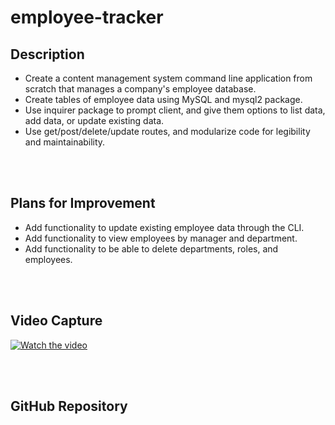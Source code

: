 # employee-tracker

## Description

- Create a content management system command line application from scratch that manages a company's employee database.
- Create tables of employee data using MySQL and mysql2 package. 
- Use inquirer package to prompt client, and give them options to list data, add data, or update existing data.
- Use get/post/delete/update routes, and modularize code for legibility and maintainability.

<br/>
<br/>

## Plans for Improvement

- Add functionality to update existing employee data through the CLI. 
- Add functionality to view employees by manager and department. 
- Add functionality to be able to delete departments, roles, and employees. 

<br/>
<br/>

## Video Capture 

[![Watch the video](https://i.imgur.com/vKb2F1B.png)](https://youtu.be/vt5fpE0bzSY)

<br/>
<br/>

## GitHub Repository

